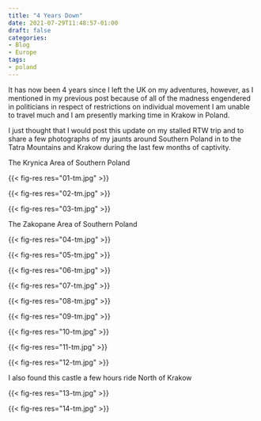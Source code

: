 ```yaml
---
title: "4 Years Down"
date: 2021-07-29T11:48:57-01:00
draft: false
categories:
- Blog
- Europe
tags:
- poland
---
```

It has now been 4 years since I left the UK on my adventures, however, as I mentioned in my previous post because of all of the madness engendered in politicians in respect of restrictions on individual movement I am unable to travel much and I am presently marking time in Krakow in Poland. 

I just thought that I would post this update on my stalled RTW trip and to share a few photographs of my jaunts around Southern Poland in to the Tatra Mountains and Krakow during the last few months of captivity.

The Krynica Area of Southern Poland

{{< fig-res res="01-tm.jpg" >}}

<!--more-->

{{< fig-res res="02-tm.jpg" >}}

{{< fig-res res="03-tm.jpg" >}}

The Zakopane Area of Southern Poland

{{< fig-res res="04-tm.jpg" >}}

{{< fig-res res="05-tm.jpg" >}}

{{< fig-res res="06-tm.jpg" >}}

{{< fig-res res="07-tm.jpg" >}}

{{< fig-res res="08-tm.jpg" >}}

{{< fig-res res="09-tm.jpg" >}}

{{< fig-res res="10-tm.jpg" >}}

{{< fig-res res="11-tm.jpg" >}}

{{< fig-res res="12-tm.jpg" >}}

I also found this castle a few hours ride North of Krakow

{{< fig-res res="13-tm.jpg" >}}

{{< fig-res res="14-tm.jpg" >}}